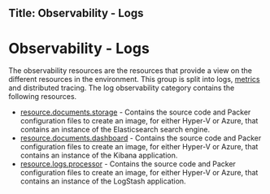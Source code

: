 Title: Observability - Logs
---

# Observability - Logs

The observability resources are the resources that provide a view on the different resources in the
environment. This group is split into logs, [metrics](category-observability-metrics.html) and
distributed tracing. The log observability category contains the following resources.

* [resource.documents.storage](https://github.com/Calvinverse/resource.documents.storage) - Contains
  the source code and Packer configuration files to create an image, for either Hyper-V or Azure,
  that contains an instance of the Elasticsearch search engine.
* [resource.documents.dashboard](https://github.com/Calvinverse/resource.documents.dashboard) - Contains
  the source code and Packer configuration files to create an image, for either Hyper-V or Azure,
  that contains an instance of the Kibana application.
* [resource.logs.processor](https://github.com/Calvinverse/resource.logs.processor) - Contains the
  source code and Packer configuration files to create an image, for either Hyper-V or Azure, that
  contains an instance of the LogStash application.
